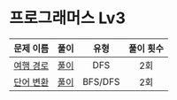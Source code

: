 # 프로그래머스 Lv3

| 문제 이름                             | 풀이                                  | 유형                                  | 풀이 횟수                           |
|:------------------------------:|:---------------------------------:|:---------------------------------:|:---------------------------------:|
|[여행 경로](https://programmers.co.kr/learn/courses/30/lessons/43164) |[풀이](/TravelRoute/TravelRoute/main.cpp) |DFS   |2회 |
|[단어 변환](https://programmers.co.kr/learn/courses/30/lessons/43163) |[풀이](/WordTransfer/WordTransfer/main.cpp) |BFS/DFS   |2회 |
